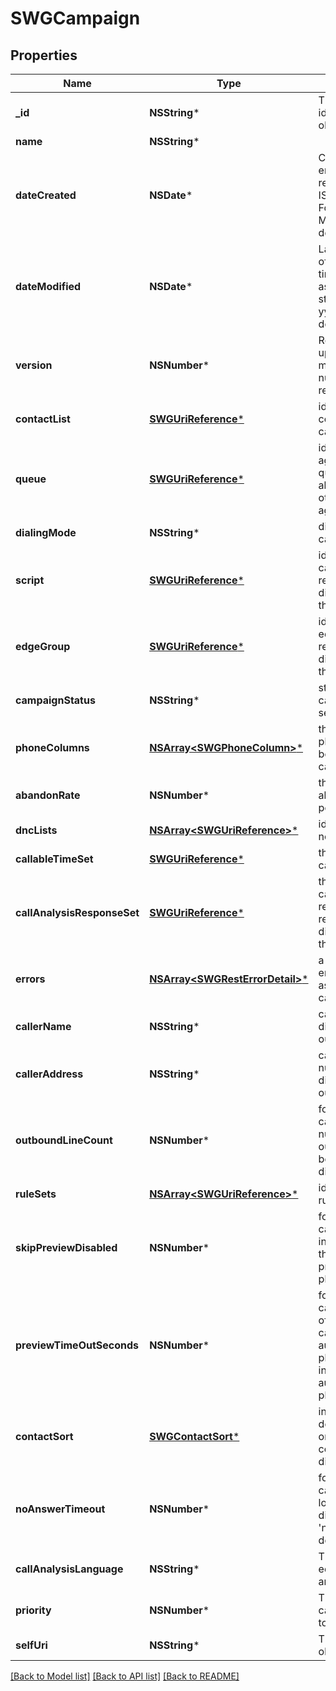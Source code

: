 # SWGCampaign

## Properties
Name | Type | Description | Notes
------------ | ------------- | ------------- | -------------
**_id** | **NSString*** | The globally unique identifier for the object. | [optional] 
**name** | **NSString*** |  | [optional] 
**dateCreated** | **NSDate*** | Creation time of the entity. Date time is represented as an ISO-8601 string. For example: yyyy-MM-ddTHH:mm:ss.SSSZ | [optional] 
**dateModified** | **NSDate*** | Last modified time of the entity. Date time is represented as an ISO-8601 string. For example: yyyy-MM-ddTHH:mm:ss.SSSZ | [optional] 
**version** | **NSNumber*** | Required for updates, must match the version number of the most recent update | [optional] 
**contactList** | [**SWGUriReference***](SWGUriReference.md) | identifier of the contact list for the campaign | 
**queue** | [**SWGUriReference***](SWGUriReference.md) | identifier of the agent assignment queue, required for all dialing modes other than agentless | 
**dialingMode** | **NSString*** | dialing mode of the campaign | 
**script** | [**SWGUriReference***](SWGUriReference.md) | identifier of the campaign script, required for all dialing modes other than agentless | 
**edgeGroup** | [**SWGUriReference***](SWGUriReference.md) | identifier of the edge group, required for all dialing modes other than preview | 
**campaignStatus** | **NSString*** | status of the campaign; can be set to &#39;on&#39; or &#39;off&#39; | 
**phoneColumns** | [**NSArray&lt;SWGPhoneColumn&gt;***](SWGPhoneColumn.md) | the contact list phone columns to be called for the campaign | 
**abandonRate** | **NSNumber*** | the targeted abandon rate percentage | [optional] 
**dncLists** | [**NSArray&lt;SWGUriReference&gt;***](SWGUriReference.md) | identifiers of the do not call lists | [optional] 
**callableTimeSet** | [**SWGUriReference***](SWGUriReference.md) | the identifier of the callable time set | [optional] 
**callAnalysisResponseSet** | [**SWGUriReference***](SWGUriReference.md) | the identifier of the call analysis response set, required for all dialing modes other than preview | 
**errors** | [**NSArray&lt;SWGRestErrorDetail&gt;***](SWGRestErrorDetail.md) | a list of current error conditions associated with the campaign | [optional] 
**callerName** | **NSString*** | caller id name to be displayed on the outbound call | [optional] 
**callerAddress** | **NSString*** | caller id phone number to be displayed on the outbound call | [optional] 
**outboundLineCount** | **NSNumber*** | for agentless campaigns, the number of outbound lines to be concurrently dialed | [optional] 
**ruleSets** | [**NSArray&lt;SWGUriReference&gt;***](SWGUriReference.md) | identifiers of the rule sets | [optional] 
**skipPreviewDisabled** | **NSNumber*** | for preview campaigns, indicator of whether the agent can skip a preview without placing a call | [optional] [default to @0]
**previewTimeOutSeconds** | **NSNumber*** | for preview campaigns, number of seconds before a call will be automatically placed. A value of 0 indicates no automatic placement of calls | [optional] 
**contactSort** | [**SWGContactSort***](SWGContactSort.md) | information determining the order in which the contacts will be dialed | [optional] 
**noAnswerTimeout** | **NSNumber*** | for non-preview campaigns, how long to wait before dispositioning as &#39;no-answer&#39;, default 30 seconds | [optional] 
**callAnalysisLanguage** | **NSString*** | The language the edge will use to analyse the call | [optional] 
**priority** | **NSNumber*** | The priority of this campaign relative to other campaigns | [optional] 
**selfUri** | **NSString*** | The URI for this object | [optional] 

[[Back to Model list]](../README.md#documentation-for-models) [[Back to API list]](../README.md#documentation-for-api-endpoints) [[Back to README]](../README.md)


